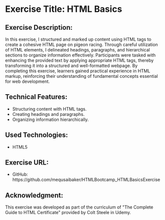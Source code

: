 <h1>Exercise Title: HTML Basics</h1>

<h2>Exercise Description:</h2>
<p>In this exercise, I structured and marked up content using HTML tags to create a cohesive HTML page on pigeon racing. Through careful utilization of HTML elements, I delineated headings, paragraphs, and hierarchical sections to organize information effectively. Participants were tasked with enhancing the provided text by applying appropriate HTML tags, thereby transforming it into a structured and well-formatted webpage. By completing this exercise, learners gained practical experience in HTML markup, reinforcing their understanding of fundamental concepts essential for web development.</p>

<h2>Technical Features:</h2>
<ul>
  <li>Structuring content with HTML tags.</li>
  <li>Creating headings and paragraphs.</li>
  <li>Organizing information hierarchically.</li>
</ul>

<h2>Used Technologies:</h2>
<ul>
  <li>HTML5</li>
</ul>

<h2>Exercise URL:</h2>
<ul>
  <li>GitHub: https://github.com/mequsaibaker/HTMLBootcamp_HTMLBasicsExercise</li>
</ul>

<h2>Acknowledgment:</h2>
<p>This exercise was developed as part of the curriculum of "The Complete Guide to HTML Certificate" provided by Colt Steele in Udemy.</p>

